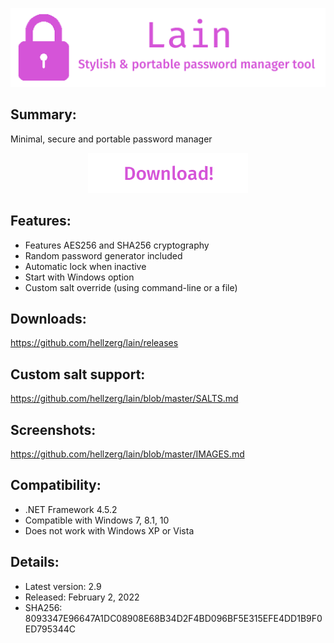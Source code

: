 <p align="center">
   <img src="banner.png">
</p>

## Summary: ##

Minimal, secure and portable password manager
<p align="center">
	<a href="https://github.com/hellzerg/lain/releases/download/2.9/Lain-2.9.exe" target="_blank">
		<img src="download-button.png">
	</a>
</p> 

## Features: ##

* Features AES256 and SHA256 cryptography
* Random password generator included
* Automatic lock when inactive
* Start with Windows option
* Custom salt override (using command-line or a file)

## Downloads: ##
https://github.com/hellzerg/lain/releases

## Custom salt support: ##
https://github.com/hellzerg/lain/blob/master/SALTS.md

## Screenshots: ##
https://github.com/hellzerg/lain/blob/master/IMAGES.md

## Compatibility: ##

* .NET Framework 4.5.2
* Compatible with Windows 7, 8.1, 10
* Does not work with Windows XP or Vista

## Details: ##

* Latest version: 2.9
* Released: February 2, 2022
* SHA256: 8093347E96647A1DC08908E68B34D2F4BD096BF5E315EFE4DD1B9F0ED795344C
